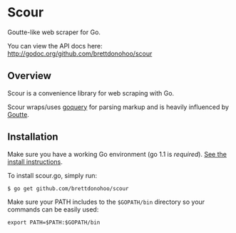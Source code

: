 Scour
=====

Goutte-like web scraper for Go.

You can view the API docs here:
http://godoc.org/github.com/brettdonohoo/scour

## Overview
Scour is a convenience library for web scraping with Go.

Scour wraps/uses [goquery](https://github.com/PuerkitoBio/goquery) for parsing markup and is heavily influenced by [Goutte](https://github.com/fabpot/goutte).

## Installation
Make sure you have a working Go environment (go 1.1 is *required*). [See the install instructions](http://golang.org/doc/install.html).

To install scour.go, simply run:
```
$ go get github.com/brettdonohoo/scour
```

Make sure your PATH includes to the `$GOPATH/bin` directory so your commands can be easily used:
```
export PATH=$PATH:$GOPATH/bin
```
